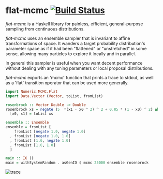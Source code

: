 # flat-mcmc [![Build Status](https://secure.travis-ci.org/jtobin/flat-mcmc.png)](http://travis-ci.org/jtobin/flat-mcmc)

*flat-mcmc* is a Haskell library for painless, efficient, general-purpose
sampling from continuous distributions.

*flat-mcmc* uses an ensemble sampler that is invariant to affine
transformations of space.  It wanders a target probability distribution's
parameter space as if it had been "flattened" or "unstretched" in some sense,
allowing many particles to explore it locally and in parallel.

In general this sampler is useful when you want decent performance without
dealing with any tuning parameters or local proposal distributions.

*flat-mcmc* exports an 'mcmc' function that prints a trace to stdout, as well
as a 'flat' transition operator that can be used more generally.

``` haskell
import Numeric.MCMC.Flat
import Data.Vector (Vector, toList, fromList)

rosenbrock :: Vector Double -> Double
rosenbrock xs = negate (5  *(x1 - x0 ^ 2) ^ 2 + 0.05 * (1 - x0) ^ 2) where
  [x0, x1] = toList xs

ensemble :: Ensemble
ensemble = fromList [
    fromList [negate 1.0, negate 1.0]
  , fromList [negate 1.0, 1.0]
  , fromList [1.0, negate 1.0]
  , fromList [1.0, 1.0]
  ]

main :: IO ()
main = withSystemRandom . asGenIO $ mcmc 25000 ensemble rosenbrock
```

![trace](http://jtobin.ca/flat-mcmc/img/Rosenbrock_AIE.png)

